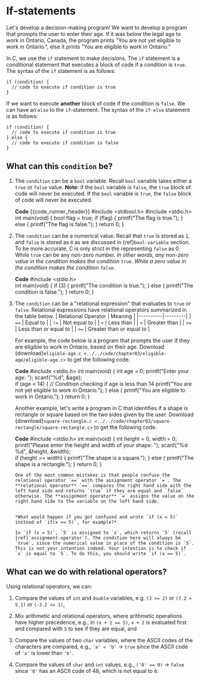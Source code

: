 # If-statements

Let's develop a decision-making program! We want to develop a program that prompts the user to enter their age. If it was below the legal age to work in Ontario, Canada, the program prints "You are not yet eligible to work in Ontario.", else it prints "You are eligible to work in Ontario."

In C, we use the `if` statement to make decisions. The `if` statement is a conditional statement that executes a block of code if a condition is `true`. The syntax of the `if` statement is as follows:

```{code-block} c
if (condition) {
  // code to execute if condition is true
}
```

If we want to execute **another** block of code if the condition is `false`. We can have an `else` to the `if`-statement. The syntax of the `if-else` statement is as follows:

```{code-block} c
if (condition) {
  // code to execute if condition is true
} else {
  // code to execute if condition is false
}
```

## What can this `condition` be?

1. The `condition` can be a `bool` variable. Recall `bool` variable takes either a `true` or `false` value. **Note:** if the `bool` variable is `false`, the `true` block of code will never be executed. If the `bool` variable is `true`, the `false` block of code will never be executed.
    
    **Code**
    {{code_runner_header}}
    <code-runner language="c" 
    output="The flag is true.">
    #include <stdbool.h>
    #include <stdio.h>
    <br>
    int main(void) {
      bool flag = true;
      if (flag) {
        printf("The flag is true.");
      } else {
        printf("The flag is false.");
      }
      return 0;
    }
    </code-runner>
    
2. The `condition` can be a numerical value. Recall that `true` is stored as `1`, and `false` is stored as `0` as we discussed in {ref}`bool-variable` section. To be more accurate, C is only strict in the representing `false` as 0. While `true` can be any non-zero number. *In other words, any *non-zero* value in the condition makes the condition `true`. While a *zero* value in the condition makes the condition `false`.*

    **Code**
    <code-runner language="c" 
    output="The condition is true.">
    #include <stdio.h>
    <br>
    int main(void) {
      if (3) {
        printf("The condition is true.");
      } else {
        printf("The condition is false.");
      }
      return 0;
    }
    </code-runner>

3. The `condition` can be a "relational expression" that evaluates to `true` or `false`. Relational expressions have relational operators summarized in the table below.
    | Relational Operator | Meaning |
    |----------|---------|
    | `==`     | Equal to |
    | `!=`     | Not equal to |
    | `<`      | Less than |
    | `>`      | Greater than |
    | `<=`     | Less than or equal to |
    | `>=`     | Greater than or equal to |

    For example, the code below is a program that prompts the user if they are eligible to work in Ontario, based on their age. Download {download}`eligible-age.c <../../code/chapter03/eligible-age/eligible-age.c>` to get the following code.

    **Code**
    <code-runner language="c" input="13"
    highlight-lines="7" output="Enter your age: <b>13</b>
    You are not yet eligible to work in Ontario.">
    #include <stdio.h>
    int main(void) {
      int age = 0;
      printf("Enter your age: ");
      scanf("%d", &age);
      <br>
      if (age < 14) {  // Condition checking if age is less than 14
        printf("You are not yet eligible to work in Ontario.");
      } else {
        printf("You are eligible to work in Ontario.");
      }
      return 0;
    }
    </code-runner>

    Another example, let's write a program in C that identifies if a shape is rectangle or square based on the two sides given by the user. Download {download}`square-rectangle.c <../../code/chapter03/square-rectangle/square-rectangle.c>` to get the following code.

    **Code**
    <code-runner language="c" input="5 5"
    highlight-lines="7" output="Please enter the height and width of your shape: <b>5 5</b>
    The shape is a square.">
    #include <stdio.h>
    int main(void) {
      int height = 0, width = 0;
      printf("Please enter the height and width of your shape: ");
      scanf("%d %d", &height, &width);
    <br>
      if (height == width) {
        printf("The shape is a square.");
      } else {
        printf("The shape is a rectangle.");
      }
      return 0;
    }
    </code-runner>

    ````{admonition} Equal to $==$ Vs. Assignment $=$
    One of the most common mistakes is that people confuse the relational operator `==` with the assignment operator `=`. The **relational operator** `==` compares the right hand side with the left hand side and returns `true` if they are equal and `false` otherwise. The **assignment operator** `=` assigns the value on the right hand side to the variable on the left hand side.

    
    *What would happen if you got confused and wrote `if (x = 5)` instead of `if(x == 5)`, for example?*

    In `if (x = 5)`, `5` is assigned to `x`, which returns `5` (recall {ref}`assignment-operator`). The condition here will always be `true`, since the numerical value in place of the condition is `5`. This is not your intention indeed. Your intention is to check if `x` is equal to `5`. To do this, you should write `if (x == 5)`. 
    
    ````


## What can we do with relational operators?

Using relational operators, we can:

1. Compare the values of `int` and `double` variables, e.g. `(3 >= 2)` or `(7.2 > 5.1)` or `(-3.2 <= 1)`,

2. Mix arithmetic and relational operators, where arithmetic operations have higher precedence, e.g., in `(x + 2 == 5)`, `x + 2` is evaluated first and compared with `5` to see if they are equal, and

3. Compare the values of two `char` variables, where the ASCII codes of the characters are compared, e.g., `'a' < 'b'` $\rightarrow$ `true` since the ASCII code of `'a'` is lower than `'b'`. 

4. Compare the values of `char` and `int` values, e.g., `('0' == 0)` $\rightarrow$ `false` since `'0'` has an ASCII code of 48, which is not equal to `0`.

